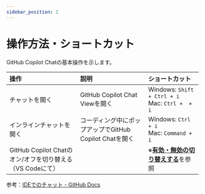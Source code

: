 ```yaml
---
sidebar_position: 2
---
```


# 操作方法・ショートカット

GitHub Copilot Chatの基本操作を示します。

| 操作 | 説明 | ショートカット |
| :--- | :--- | :--- |
| チャットを開く | GitHub Copilot Chat Viewを開く | Windows: `Shift + Ctrl + i` <br/> Mac: `Ctrl +  + i` |
| インラインチャットを開く | コーディング中にポップアップでGitHub Copilot Chatを開く | Windows: `Ctrl + i` <br/> Mac: `Command + i` |
| GitHub Copilot Chatのオン/オフを切り替える（VS Codeにて） |  | ※[**有効・無効の切り替えする**](./01_turning-on-off.md)を参照 |

参考：[IDEでのチャット - GitHub Docs](https://docs.github.com/ja/copilot/using-github-copilot/asking-github-copilot-questions-in-your-ide)
